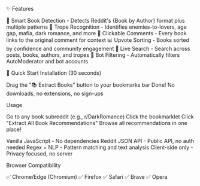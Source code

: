 ✨ Features

📖 Smart Book Detection - Detects Reddit's {Book by Author} format plus multiple patterns
🎯 Trope Recognition - Identifies enemies-to-lovers, age gap, mafia, dark romance, and more
💬 Clickable Comments - Every book links to the original comment for context
📊 Upvote Sorting - Books sorted by confidence and community engagement
🔎 Live Search - Search across posts, books, authors, and tropes
🚫 Bot Filtering - Automatically filters AutoModerator and bot accounts


🚀 Quick Start
Installation (30 seconds)

Drag the "📚 Extract Books" button to your bookmarks bar
Done! No downloads, no extensions, no sign-ups

Usage

Go to any book subreddit (e.g., r/DarkRomance)
Click the bookmarklet
Click "Extract All Book Recommendations"
Browse all recommendations in one place!

Vanilla JavaScript - No dependencies
Reddit JSON API - Public API, no auth needed
Regex + NLP - Pattern matching and text analysis
Client-side only - Privacy focused, no server

Browser Compatibility

✅ Chrome/Edge (Chromium)
✅ Firefox
✅ Safari
✅ Brave
✅ Opera
